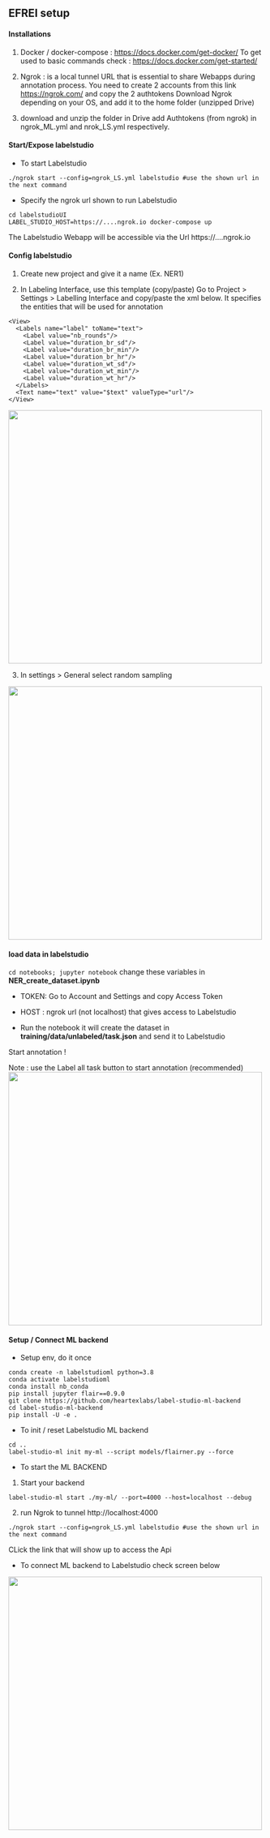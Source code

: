 ## EFREI setup

#### Installations
1. Docker / docker-compose : https://docs.docker.com/get-docker/
To get used to basic commands check : https://docs.docker.com/get-started/

2. Ngrok : is a local tunnel URL that is essential to share Webapps during annotation process.
You need to create 2 accounts from this link https://ngrok.com/ and copy the 2 authtokens
Download Ngrok depending on your OS, and add it to the home folder (unzipped Drive)

3. download and unzip the folder in Drive
add Authtokens (from ngrok) in ngrok_ML.yml and nrok_LS.yml respectively.
#### Start/Expose labelstudio
- To start Labelstudio
```
./ngrok start --config=ngrok_LS.yml labelstudio #use the shown url in the next command
```
- Specify the ngrok url shown to run Labelstudio
```
cd labelstudioUI
LABEL_STUDIO_HOST=https://....ngrok.io docker-compose up
```
The Labelstudio Webapp will be accessible via the Url https://....ngrok.io

#### Config labelstudio
1. Create new project and give it a name (Ex. NER1)

2. In Labeling Interface, use this template (copy/paste)
Go to Project > Settings > Labelling Interface and copy/paste the xml below. It specifies the entities that will be used for annotation
```
<View>
  <Labels name="label" toName="text">
    <Label value="nb_rounds"/>
    <Label value="duration_br_sd"/>
    <Label value="duration_br_min"/>
    <Label value="duration_br_hr"/>
    <Label value="duration_wt_sd"/>
    <Label value="duration_wt_min"/>
    <Label value="duration_wt_hr"/>
  </Labels>
  <Text name="text" value="$text" valueType="url"/>
</View>
```

<img src="doc-imgs/config.png" width=500px/>

3. In settings > General select random sampling

<img src="doc-imgs/random_sample.png" width=500px/>

#### load data in labelstudio
`cd notebooks; jupyter notebook`
change these variables in **NER_create_dataset.ipynb**
- TOKEN: Go to Account and Settings and copy Access Token
- HOST : ngrok url (not localhost) that gives access to Labelstudio

- Run the notebook
it will create the dataset in **training/data/unlabeled/task.json**
and send it to Labelstudio

Start annotation !

Note : use the Label all task button to start annotation (recommended)
<img src="doc-imgs/labelling.png" width=500px/>

#### Setup / Connect ML backend
- Setup env, do it once
```
conda create -n labelstudioml python=3.8
conda activate labelstudioml
conda install nb_conda
pip install jupyter flair==0.9.0
git clone https://github.com/heartexlabs/label-studio-ml-backend
cd label-studio-ml-backend
pip install -U -e .
```
- To init / reset Labelstudio ML backend
```
cd ..
label-studio-ml init my-ml --script models/flairner.py --force
```
- To start the ML BACKEND
1. Start your backend
```
label-studio-ml start ./my-ml/ --port=4000 --host=localhost --debug
```
2. run Ngrok to tunnel http://localhost:4000
```
./ngrok start --config=ngrok_LS.yml labelstudio #use the shown url in the next command
```
CLick the link that will show up to access the Api


- To connect ML backend to Labelstudio check screen below

<img src="doc-imgs/mlbackend.png" width=500px/>
